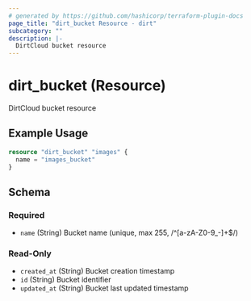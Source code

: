 ```yaml
---
# generated by https://github.com/hashicorp/terraform-plugin-docs
page_title: "dirt_bucket Resource - dirt"
subcategory: ""
description: |-
  DirtCloud bucket resource
---
```


# dirt_bucket (Resource)

DirtCloud bucket resource

## Example Usage

```terraform
resource "dirt_bucket" "images" {
  name = "images_bucket"
}
```

<!-- schema generated by tfplugindocs -->
## Schema

### Required

- `name` (String) Bucket name (unique, max 255, /^[a-zA-Z0-9_-]+$/)

### Read-Only

- `created_at` (String) Bucket creation timestamp
- `id` (String) Bucket identifier
- `updated_at` (String) Bucket last updated timestamp
